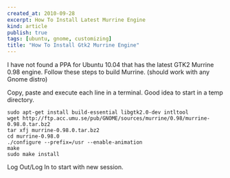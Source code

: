 ```yaml
---
created_at: 2010-09-28
excerpt: How To Install Latest Murrine Engine
kind: article
publish: true
tags: [ubuntu, gnome, customizing]
title: "How To Install Gtk2 Murrine Engine"
---
```


I have not found a PPA for Ubuntu 10.04 that has the latest GTK2 Murrine 0.98 engine. Follow these
steps to build Murrine. (should work with any Gnome distro)

Copy, paste and execute each line in a terminal. Good idea to start in a temp directory.

    sudo apt-get install build-essential libgtk2.0-dev intltool
    wget http://ftp.acc.umu.se/pub/GNOME/sources/murrine/0.98/murrine-0.98.0.tar.bz2
    tar xfj murrine-0.98.0.tar.bz2
    cd murrine-0.98.0
    ./configure --prefix=/usr --enable-animation
    make
    sudo make install

Log Out/Log In to start with new session. 
